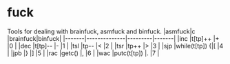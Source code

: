 # fuck
Tools for dealing with brainfuck, asmfuck and binfuck.
|asmfuck|c             |brainfuck|binfuck|
|-------|--------------|---------|-------|
|inc    |t[tp]++       |+        |0      |
|dec    |t[tp]--       |-        |1      |
|tsl    |tp--          |<        |2      |
|tsr    |tp++          |>        |3      |
|sjp    |while(t[tp]) {|[        |4      |
|jpb    |}             |]        |5      |
|rac    |getc()        |,        |6      |
|wac    |putc(t[tp])   |.        |7      |
